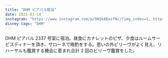 ```yaml
---
title: "DHM ピアバル宿泊"
date: 2025-03-14
instagram: "https://www.instagram.com/p/DHSk8EezfNc/?img_index=1, https://www.instagram.com/p/DHUwqpRzU4N/?img_index=1, https://www.instagram.com/p/DHVIpVuz_We/?img_index=1, https://www.instagram.com/p/DHWAt9DTFct/?img_index=1, https://www.instagram.com/p/DHXrUcrzxpN/?img_index=1, https://www.instagram.com/p/DHX8oYQzMHL/?img_index=1, https://www.instagram.com/p/DHYHRgHTdma/?img_index=1"
disney-tags: "DHM"
---
```


DHM ピアバル 2337 号室に宿泊。昼食にカナレットのピザ、夕食はルームサービスディナーを頂き、サローネで晩酌をする。思いの外ビリーヴがよく見え、リハーサルも鑑賞する機会に恵まれ合計 2 回のビリーヴ鑑賞をした。 